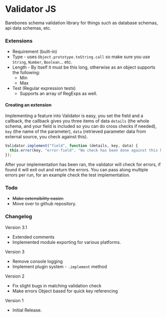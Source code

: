 # Validator JS

Barebones schema validation library for things such as database schemas, api data schemas, etc.

### Extensions

- Requirement (built-in)
- Type - uses `Object.prototype.toString.call` so make sure you use `String`, `Number`, `Boolean`... etc.
- Length - By itself it must be this long, otherwise as an object supports the following:
  - Min
  - Max
- Test (Regular expression tests)
  - Supports an array of RegExps as well.

#### Creating an extension

Implementing a feature into Validator is easy, you set the field and a callback, the callback gives you three items of data `details` (the whole schema, and your field is included so you can do cross checks if needed), `key` (the name of the parameter), `data` (retrieved parameter data from external source, you check against this).

```javascript
Validator.implement("field", function (details, key, data) {
  this.error(key, "error-field", "No check has been done against this key!");
});
```

After your implementation has been ran, the validator will check for errors, if found it will exit out and return the errors. You can pass along multiple errors per run, for an example check the test implementation.

### Todo

- <s>Make extensibility easier.</s>
- Move over to github repository.

### Changelog

Version 3.1
  - Extended comments
  - Implemented module exporting for various platforms.

Version 3
  - Remove console logging
  - Implement plugin system - `.implement` method

Version 2
 - Fix slight bugs in matching validation check
 - Make errors Object based for quick key referencing

Version 1
 - Initial Release.